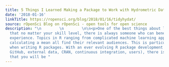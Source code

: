 ```yaml
---
title: 5 Things I Learned Making a Package to Work with Hydrometric Data in R
date: '2018-01-16'
linkTitle: https://ropensci.org/blog/2018/01/16/tidyhydat/
source: rOpenSci Blog on rOpenSci - open tools for open science
description: "\n        \n        \n\n<p>One of the best things about learning R is
  that no matter your skill level, there is always someone who can benefit from your
  experience. Topics in R ranging from complicated machine learning approaches to
  calculating a mean all find their relevant audiences. This is particularly true
  when writing R packages. With an ever evolving R package development landscape (R,
  GitHub, external data, CRAN, continuous integration, users), there is a strong possibility
  that you will be "
---
```

